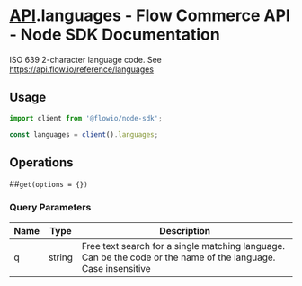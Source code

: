 # [API](README.md).languages - Flow Commerce API - Node SDK Documentation

ISO 639 2-character language code. See https://api.flow.io/reference/languages

## Usage

```JavaScript
import client from '@flowio/node-sdk';

const languages = client().languages;
```

## Operations

##`get(options = {})`


### Query Parameters

| Name  | Type | Description |
| ---- | ---- | ---- |
| q | string | Free text search for a single matching language. Can be the code or the name of the language. Case insensitive |

